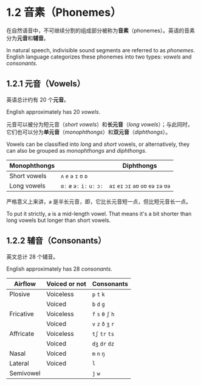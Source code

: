 # 1.2 音素（Phonemes）

在自然语音中，不可继续分割的组成部分被称为**音素**（phonemes）。英语的音素分为**元音**和**辅音**。

In natural speech, indivisible sound segments are referred to as *phonemes*. English language categorizes these phonemes into two types: *vowels* and *consonants*.

## 1.2.1 元音（Vowels）

英语总计约有 20 个**元音**。

English approximately has 20 *vowels*.

元音可以被分为短元音（*short vowels*）和**长元音**（*long vowels*）；与此同时，它们也可以分为**单元音**（*monophthongs*）和**双元音**（*diphthongs*）。

Vowels can be classified into *long* and *short* vowels, or alternatively, they can also be grouped as *monophthongs* and *diphthongs*.

| Monophthongs |                              | Diphthongs                              |
| ------------ | ---------------------------- | --------------------------------------- |
| Short vowels | `ʌ` `e` `ə` `ɪ` `ʊ` `ɒ`      |                                         |
| Long vowels  | `ɑː` `æ` `əː` `iː` `uː` `ɔː` | `aɪ` `eɪ` `ɔɪ` `aʊ` `oʊ` `eə` `ɪə` `ʊə` |

严格意义上来讲，`æ` 是半长元音，即，它比长元音短一点，但比短元音长一点。

To put it strictly, `æ` is a mid-length vowel. That means it's a bit shorter than long vowels but longer than short vowels.

## 1.2.2 辅音（Consonants）

英文总计 28 个辅音。

English approximately has 28 *consonants*.

| Airflow   | Voiced or not | Consonants          |
| --------- | ------------- | ------------------- |
| Plosive   | Voiceless     | `p` `t` `k`         |
|           | Voiced        | `b` `d` `g`         |
| Fricative | Voiceless     | `f` `s` `θ` `ʃ` `h` |
|           | Voiced        | `v` `z` `ð` `ʒ` `r` |
| Affricate | Voiceless     | `tʃ` `tr` `ts`      |
|           | Voiced        | `dʒ` `dr` `dz`      |
| Nasal     | Voiced        | `m` `n` `ŋ`         |
| Lateral   | Voiced        | `l`                 |
| Semivowel |               | `j` `w`             |
